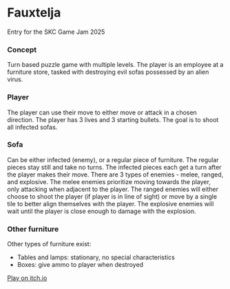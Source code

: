 # Fauxtelja
Entry for the SKC Game Jam 2025
### Concept
Turn based puzzle game with multiple levels. The player is an employee at a furniture store, tasked with destroying evil sofas possessed by an alien virus.
### Player
The player can use their move to either move or attack in a chosen direction. The player has 3 lives and 3 starting bullets. The goal is to shoot all infected sofas.
### Sofa
Can be either infected (enemy), or a regular piece of furniture. The regular pieces stay still and take no turns. The infected pieces each get a turn after the player makes their move. There are 3 types of enemies - melee, ranged, and explosive. The melee enemies prioritize moving towards the player, only attacking when adjacent to the player. The ranged enemies will either choose to shoot the player (if player is in line of sight) or move by a single tile to better align themselves with the player. The explosive enemies will wait until the player is close enough to damage with the explosion.
### Other furniture
Other types of furniture exist:
- Tables and lamps: stationary, no special characteristics
- Boxes: give ammo to player when destroyed

[Play on itch.io](https://byk27.itch.io/fauxtelja)
